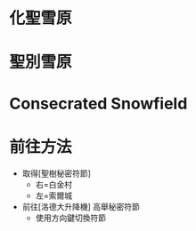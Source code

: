 # 化聖雪原
# 聖別雪原
# Consecrated Snowfield

# 前往方法
+ 取得[聖樹秘密符節]
  + 右=白金村
  + 左=索爾城
+ 前往[洛德大升降機] 高舉秘密符節
  + 使用方向鍵切換符節
